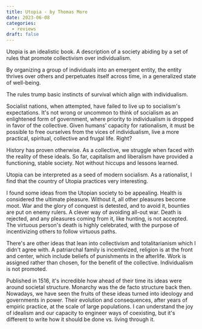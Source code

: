 ```yaml
---
title: Utopia - by Thomas More
date: 2023-06-08
categories:
  - reviews
draft: false
---
```


Utopia is an idealistic book. A description of a society abiding by a set of rules that promote collectivism over individualism.

By organizing a group of individuals into an emergent entity, the entity thrives over others and perpetuates itself across time, in a generalized state of well-being.

The rules trump basic instincts of survival which align with individualism.

Socialist nations, when attempted, have failed to live up to socialism's expectations.
It's not wrong or uncommon to think of socialism as an enlightened form of government, where priority to individualism is dropped in favor of the collective.
Given humans' capacity for rationalism, it must be possible to free ourselves from the vices of individualism, live a more practical, spiritual, collective and frugal life. Right?

History has proven otherwise. As a collective, we struggle when faced with the reality of these ideals. So far, capitalism and liberalism have provided a functioning, stable society. Not without hiccups and lessons learned.

Utopia can be interpreted as a seed of modern socialism.
As a rationalist, I find that the country of Utopia practices very interesting.

I found some ideas from the Utopian society to be appealing.
Health is considered the ultimate pleasure. Without it, all other pleasures become moot.
War and the glory of conquest is detested, and to avoid it, bounties are put on enemy rulers. A clever way of avoiding all-out war.
Death is rejected, and any pleasures coming from it, like hunting, is not accepted.
The virtuous person's death is highly celebrated, with the purpose of incentivizing others to follow virtuous paths.

There's are other ideas that lean into collectivism and totalitarianism which I didn't agree with.
A patriarchal family is incentivized, religion is at the front and center, which include beliefs of punishments in the afterlife.
Work is assigned rather than chosen, for the benefit of the collective. Individualism is not promoted.

Published in 1516, it's incredible how ahead of their time its ideas were around societal structure.
Monarchy was the de facto structure back then.
Nowadays, we have seen the fruits of these ideas turned into ideology and governments in power.
Their evolution and consequences, after years of empiric practice, at the scale of large populations.
I can understand the joy of idealism and our capacity to engineer ways of coexisting, but it's different to write how it should be done vs. living through it.

